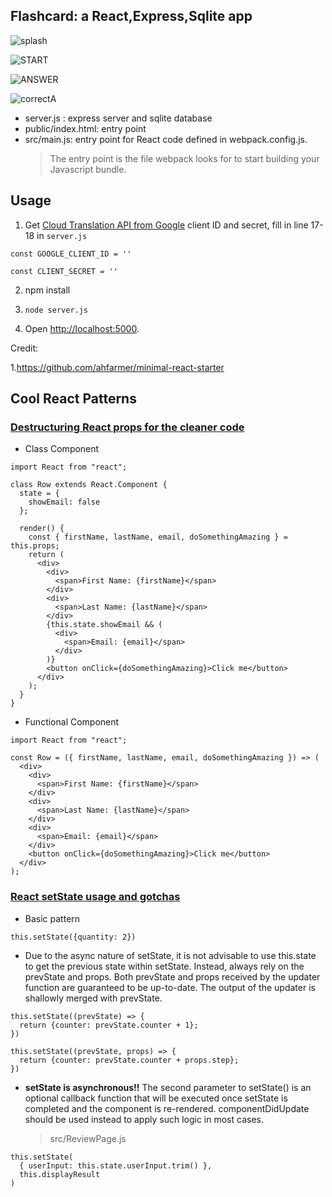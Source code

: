 ## Flashcard: a React,Express,Sqlite app

![splash](https://user-images.githubusercontent.com/18589970/59184020-0fb24100-8b22-11e9-870c-c07379973462.png)

![START](https://user-images.githubusercontent.com/18589970/59184022-0fb24100-8b22-11e9-8932-20d90acb26ca.png)

![ANSWER](https://user-images.githubusercontent.com/18589970/59184015-0fb24100-8b22-11e9-9073-d0f0878fefe3.png)

![correctA](https://user-images.githubusercontent.com/18589970/59184018-0fb24100-8b22-11e9-90fd-eaa9f15d6ada.png)

- server.js : express server and sqlite database
- public/index.html: entry point
- src/main.js: entry point for React code defined in webpack.config.js.
  > The entry point is the file webpack looks for to start building your Javascript bundle.

## Usage

1. Get [Cloud Translation API from Google](www.console.developers.google.com/apis) client ID and secret, fill in  line 17-18 in `server.js`

``
const GOOGLE_CLIENT_ID = '' ``

``
const CLIENT_SECRET = ''
``

2. npm install

3. `node server.js`

4. Open [http://localhost:5000](http://localhost:5000).

Credit:

1.https://github.com/ahfarmer/minimal-react-starter



## Cool React Patterns

### [Destructuring React props for the cleaner code](https://dev.to/arnas/destructuring-react-props-for-the-cleaner-code-293)

- Class Component

```
import React from "react";

class Row extends React.Component {
  state = {
    showEmail: false
  };

  render() {
    const { firstName, lastName, email, doSomethingAmazing } = this.props;
    return (
      <div>
        <div>
          <span>First Name: {firstName}</span>
        </div>
        <div>
          <span>Last Name: {lastName}</span>
        </div>
        {this.state.showEmail && (
          <div>
            <span>Email: {email}</span>
          </div>
        )}
        <button onClick={doSomethingAmazing}>Click me</button>
      </div>
    );
  }
}
```

- Functional Component

```
import React from "react";

const Row = ({ firstName, lastName, email, doSomethingAmazing }) => (
  <div>
    <div>
      <span>First Name: {firstName}</span>
    </div>
    <div>
      <span>Last Name: {lastName}</span>
    </div>
    <div>
      <span>Email: {email}</span>
    </div>
    <button onClick={doSomethingAmazing}>Click me</button>
  </div>
);
```

### [React setState usage and gotchas](https://itnext.io/react-setstate-usage-and-gotchas-ac10b4e03d60)

- Basic pattern

```
this.setState({quantity: 2})
```

- Due to the async nature of setState, it is not advisable to use this.state to
  get the previous state within setState. Instead, always rely on the prevState
  and props. Both prevState and props received by the updater function are
  guaranteed to be up-to-date. The output of the updater is shallowly merged
  with prevState.

```
this.setState((prevState) => {
  return {counter: prevState.counter + 1};
})

this.setState((prevState, props) => {
  return {counter: prevState.counter + props.step};
})
```

- **setState is asynchronous!!** The second parameter to setState() is an optional callback function that will be executed once setState is completed and the component is re-rendered. componentDidUpdate should be used instead to apply such logic in most cases.
  > src/ReviewPage.js

```
this.setState(
  { userInput: this.state.userInput.trim() },
  this.displayResult
)
```


